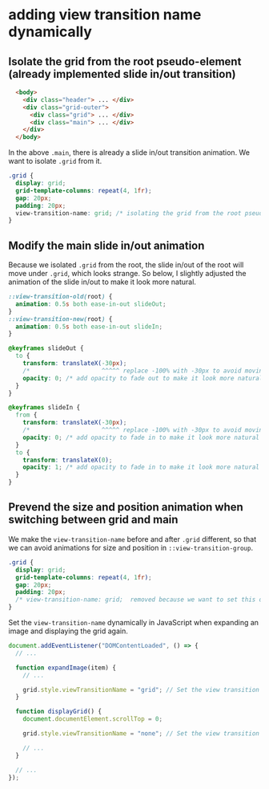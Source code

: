 # adding view transition name dynamically

## Isolate the grid from the root pseudo-element (already implemented slide in/out transition)

```html
  <body>
    <div class="header"> ... </div>
    <div class="grid-outer">
      <div class="grid"> ... </div>
      <div class="main"> ... </div>
    </div>
  </body>
```

In the above `.main`, there is already a slide in/out transition animation. We want to isolate `.grid` from it.

```css
.grid {
  display: grid;
  grid-template-columns: repeat(4, 1fr);
  gap: 20px;
  padding: 20px;
  view-transition-name: grid; /* isolating the grid from the root pseudo-element */
}
```

## Modify the main slide in/out animation 

Because we isolated `.grid` from the root, the slide in/out of the root will move under `.grid`, which looks strange. So below, I slightly adjusted the animation of the slide in/out to make it look more natural.

```css
::view-transition-old(root) {
  animation: 0.5s both ease-in-out slideOut;
}
::view-transition-new(root) {
  animation: 0.5s both ease-in-out slideIn;
}

@keyframes slideOut {
  to {
    transform: translateX(-30px);
    /*                    ^^^^^ replace -100% with -30px to avoid moving under the grid */
    opacity: 0; /* add opacity to fade out to make it look more natural */
  }
}

@keyframes slideIn {
  from {
    transform: translateX(-30px);
    /*                    ^^^^^ replace -100% with -30px to avoid moving under the grid */
    opacity: 0; /* add opacity to fade in to make it look more natural */
  }
  to {
    transform: translateX(0);
    opacity: 1; /* add opacity to fade in to make it look more natural */
  }
}
```

## Prevend the size and position animation when switching between grid and main

We make the `view-transition-name` before and after `.grid` different, so that we can avoid animations for size and position in `::view-transition-group`.

```css
.grid {
  display: grid;
  grid-template-columns: repeat(4, 1fr);
  gap: 20px;
  padding: 20px;
  /* view-transition-name: grid;  removed because we want to set this dynamically with JS */
}
```


Set the `view-transition-name` dynamically in JavaScript when expanding an image and displaying the grid again.

```js
document.addEventListener("DOMContentLoaded", () => {
  // ...

  function expandImage(item) {
    // ...

    grid.style.viewTransitionName = "grid"; // Set the view transition name dynamically
  }

  function displayGrid() {
    document.documentElement.scrollTop = 0;

    grid.style.viewTransitionName = "none"; // Set the view transition name to none to prevent size and position animation

    // ...
  }

  // ...
});
